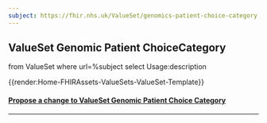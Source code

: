 ```yaml
---
subject: https://fhir.nhs.uk/ValueSet/genomics-patient-choice-category
---
```



## ValueSet Genomic Patient ChoiceCategory

<fql>
from
	ValueSet
	where
   url=%subject
select
	Usage:description
</fql>


{{render:Home-FHIRAssets-ValueSets-ValueSet-Template}}


<div id="Feedback" class="tabcontent">
<h4><a href='https://simplifier.net/NHS-Digital-FHIR-Genomics-Implementation-Guide/genomics-patient-choice-category/~issues?level=File' target="_blank">Propose a change to ValueSet Genomic Patient Choice Category </a></h4>
</div>

---